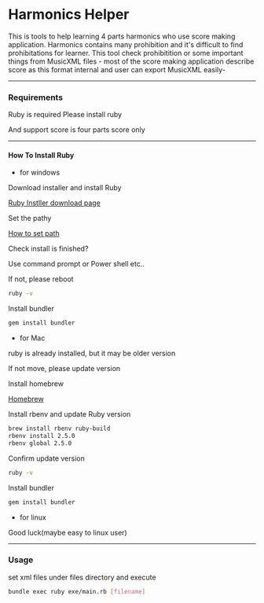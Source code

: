 # Harmonics Helper

This is tools to help learning 4 parts harmonics who use score making application.
Harmonics contains many prohibition and it's difficult to find prohibitations for learner.
This tool check prohibitition or some important things from MusicXML files - most of the score making application describe score as this format internal and user can export MusicXML easily-

---

### Requirements

Ruby is required
Please install ruby

And support score is four parts score only

---

#### How To Install Ruby

- for windows

Download installer and install Ruby

[Ruby Instller download page](https://rubyinstaller.org/)

Set the pathy

[How to set path](https://www.computerhope.com/issues/ch000549.htm)

Check install is finished?

Use command prompt or Power shell etc..

If not, please reboot

```sh
ruby -v
```

Install bundler

```sh
gem install bundler
```

- for Mac

ruby is already installed, but it may be older version

If not move, please update version


Install homebrew

[Homebrew](https://brew.sh/)

Install rbenv and update Ruby version

```sh
brew install rbenv ruby-build
rbenv install 2.5.0
rbenv global 2.5.0
```

Confirm update version

```sh
ruby -v
```

Install bundler

```sh
gem install bundler
```

- for linux

Good luck(maybe easy to linux user)

---

### Usage

set xml files under files directory and execute

```sh
bundle exec ruby exe/main.rb [filename]
```